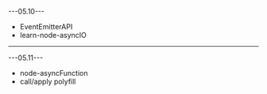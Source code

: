 ---05.10---<br/>
<ul>
<li>EventEmitterAPI</li>
<li>learn-node-asyncIO</li>
</ul>
<hr/>
---05.11---<br/>
<ul>
<li>node-asyncFunction</li>
<li>call/apply polyfill</li>
</ul>
